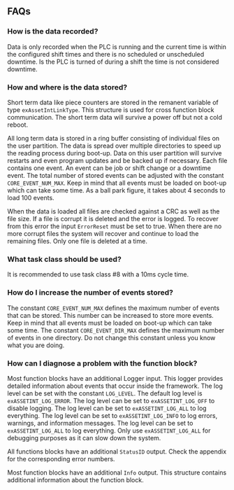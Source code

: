 ## FAQs

### How is the data recorded?

Data is only recorded when the PLC is running and the current time is within the configured shift times and there is no scheduled or unscheduled downtime. Is the PLC is turned of during a shift the time is not considered downtime. 

### How and where is the data stored?

Short term data like piece counters are stored in the remanent variable of type `exAssetIntLinkType`. This structure is used for cross function block communication. The short term data will survive a power off but not a cold reboot. 

All long term data is stored in a ring buffer consisting of individual files on the user partition. The data is spread over multiple directories to speed up the reading process during boot-up. Data on this user partition will survive restarts and even program updates and be backed up if necessary. Each file contains one event. An event can be job or shift change or a downtime event. The total number of stored events can be adjusted with the constant `CORE_EVENT_NUM_MAX`. Keep in mind that all events must be loaded on boot-up which can take some time. As a ball park figure, it takes about 4 seconds to load 100 events.

When the data is loaded all files are checked against a CRC as well as the file size. If a file is corrupt it is deleted and the error is logged. To recover from this error the input `ErrorReset` must be set to true. When there are no more corrupt files the system will recover and continue to load the remaining files. Only one file is deleted at a time.

### What task class should be used?
It is recommended to use task class #8 with a 10ms cycle time.

### How do I increase the number of events stored?

The constant `CORE_EVENT_NUM_MAX` defines the maximum number of events that can be stored. This number can be increased to store more events. Keep in mind that all events must be loaded on boot-up which can take some time. The constant `CORE_EVENT_DIR_MAX` defines the maximum number of events in one directory. Do not change this constant unless you know what you are doing.

### How can I diagnose a problem with the function block?

Most function blocks have an additional Logger input. This logger provides detailed information about events that occur inside the framework. The log level can be set with the constant `LOG_LEVEL`. The default log level is `exASSETINT_LOG_ERROR`. The log level can be set to `exASSETINT_LOG_OFF` to disable logging. The log level can be set to `exASSETINT_LOG_ALL` to log everything. The log level can be set to `exASSETINT_LOG_INFO` to log errors, warnings, and information messages. The log level can be set to `exASSETINT_LOG_ALL` to log everything. Only use `exASSETINT_LOG_ALL` for debugging purposes as it can slow down the system.

All functions blocks have an additional `StatusID` output. Check the appendix for the corresponding error numbers. 

Most function blocks have an additional `Info` output. This structure contains additional information about the function block. 